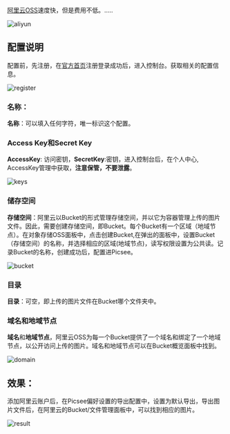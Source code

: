 [阿里云OSS](https://cn.aliyun.com)速度快，但是费用不低。.....<!-- more -->

![aliyun](https://i.loli.net/2020/11/22/OztHxXgWlTKb752.png)

## 配置说明
配置前，先注册，在[官方首页](https://cn.aliyun.com)注册登录成功后，进入控制台。获取相关的配置信息。

![register](https://i.loli.net/2020/11/22/6mgZA182r5kRodP.png)

### 名称：
**名称**：可以填入任何字符，唯一标识这个配置。

### Access Key和Secret Key
**AccessKey**: 访问密钥，**SecretKey**:密钥，进入控制台后，在个人中心, AccessKey管理中获取，**注意保管，不要泄露**。

![keys](https://i.loli.net/2020/11/22/kVHTGLONhEnzfCS.png)

### 储存空间
**存储空间**：阿里云以Bucket的形式管理存储空间，并以它为容器管理上传的图片文件。因此，需要创建存储空间，即Bucket。每个Bucket有一个区域（地域节点）。在对象存储OSS面板中，点击创建Bucket,在弹出的面板中，设置Bucket（存储空间）的名称，并选择相应的区域(地域节点)，读写权限设置为公共读。记录Bucket的名称，创建成功后，配置进Picsee。

![bucket](https://i.loli.net/2020/11/22/cOLUXeA7nDMWbr8.png)

### 目录
**目录**：可空，即上传的图片文件在Bucket哪个文件夹中。

### 域名和地域节点
**域名**和**地域节点**，阿里云OSS为每一个Bucket提供了一个域名和绑定了一个地域节点，以公开访问上传的图片。域名和地域节点可以在Bucket概览面板中找到。

![domain](https://i.loli.net/2020/11/22/NMdDV4gIQFRp9to.png)

## 效果：
添加阿里云账户后，在Picsee偏好设置的导出配置中，设置为默认导出，导出图片文件后，在阿里云的Bucket/文件管理面板中，可以找到相应的图片。

![result](https://i.loli.net/2020/11/22/lxGIkL5zTNYtqih.png)
